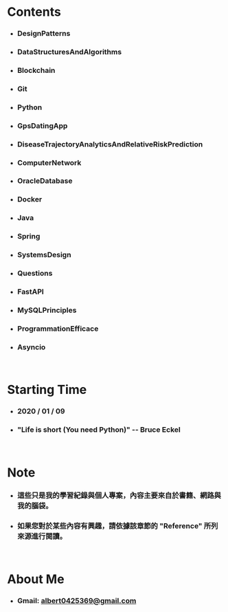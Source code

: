 Contents
=====
* ### DesignPatterns
* ### DataStructuresAndAlgorithms
* ### Blockchain
* ### Git
* ### Python
* ### GpsDatingApp
* ### DiseaseTrajectoryAnalyticsAndRelativeRiskPrediction
* ### ComputerNetwork
* ### OracleDatabase
* ### Docker
* ### Java
* ### Spring
* ### SystemsDesign
* ### Questions
* ### FastAPI
* ### MySQLPrinciples
* ### ProgrammationEfficace
* ### Asyncio
<br />

Starting Time
=====
* ### 2020 / 01 / 09
* ### "Life is short (You need Python)" -- Bruce Eckel
<br />

Note
=====
* ### 這些只是我的學習紀錄與個人專案，內容主要來自於書籍、網路與我的腦袋。
* ### 如果您對於某些內容有興趣，請依據該章節的 "Reference" 所列來源進行閱讀。
<br />

About Me
=====
* ### Gmail: albert0425369@gmail.com
<br />
